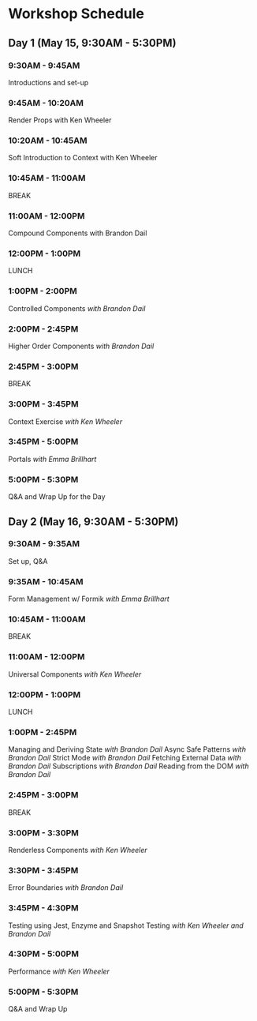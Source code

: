# Workshop Schedule

## Day 1 (May 15, 9:30AM - 5:30PM)
### 9:30AM - 9:45AM
Introductions and set-up

### 9:45AM - 10:20AM
Render Props with Ken Wheeler

### 10:20AM - 10:45AM
Soft Introduction to Context with Ken Wheeler

### 10:45AM - 11:00AM
BREAK

### 11:00AM - 12:00PM
Compound Components with Brandon Dail

### 12:00PM - 1:00PM
LUNCH

### 1:00PM - 2:00PM
Controlled Components _with Brandon Dail_

### 2:00PM - 2:45PM
Higher Order Components _with Brandon Dail_

### 2:45PM - 3:00PM
BREAK

### 3:00PM - 3:45PM
Context Exercise _with Ken Wheeler_

### 3:45PM - 5:00PM
Portals _with Emma Brillhart_

### 5:00PM - 5:30PM
Q&A and Wrap Up for the Day


## Day 2 (May 16, 9:30AM - 5:30PM)
### 9:30AM - 9:35AM
Set up, Q&A

### 9:35AM - 10:45AM
Form Management w/ Formik _with Emma Brillhart_

### 10:45AM - 11:00AM
BREAK

### 11:00AM - 12:00PM
Universal Components _with Ken Wheeler_

### 12:00PM - 1:00PM
LUNCH

### 1:00PM - 2:45PM
Managing and Deriving State _with Brandon Dail_
Async Safe Patterns _with Brandon Dail_
Strict Mode _with Brandon Dail_
Fetching External Data _with Brandon Dail_
Subscriptions _with Brandon Dail_
Reading from the DOM _with Brandon Dail_

### 2:45PM - 3:00PM
BREAK

### 3:00PM - 3:30PM
Renderless Components _with Ken Wheeler_

### 3:30PM - 3:45PM
Error Boundaries _with Brandon Dail_

### 3:45PM - 4:30PM
Testing using Jest, Enzyme and Snapshot Testing _with Ken Wheeler and Brandon Dail_

### 4:30PM - 5:00PM
Performance _with Ken Wheeler_

### 5:00PM - 5:30PM
Q&A and Wrap Up
